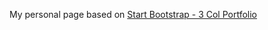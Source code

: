 My personal page based on [Start Bootstrap - 3 Col Portfolio](https://startbootstrap.com/template-overviews/3-col-portfolio/)